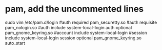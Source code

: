 # pam, add the uncommented lines
sudo vim /etc/pam.d/login
#auth       required     pam_securetty.so
#auth       requisite    pam_nologin.so
#auth       include      system-local-login
auth       optional     pam_gnome_keyring.so
#account    include      system-local-login
#session    include      system-local-login
session    optional     pam_gnome_keyring.so auto_start
